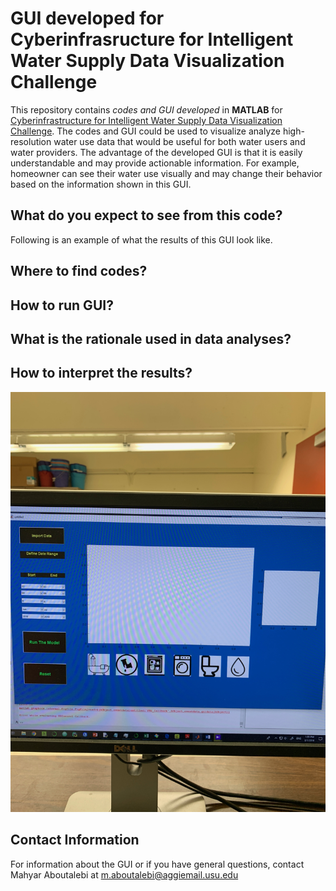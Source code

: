 # GUI developed for Cyberinfrasructure for Intelligent Water Supply Data Visualization Challenge

This repository contains *codes and GUI developed* in **MATLAB** for [Cyberinfrastructure for Intelligent Water Supply Data Visualization Challenge](https://github.com/UCHIC/CIWS-VisChallenge). The codes and GUI could be used to visualize analyze high-resolution water use data that would be useful for both water users and water providers. The advantage of the developed GUI is that it is easily understandable and may provide actionable information. For example, homeowner can see their water use visually and may change their behavior based on the information shown in this GUI. 

## What do you expect to see from this code?
Following is an example of what the results of this GUI look like.


## Where to find codes?


## How to run GUI?


## What is the rationale used in data analyses?


## How to interpret the results?



![alt text](Example.jpeg)

## Contact Information
For information about the GUI or if you have general questions, contact Mahyar Aboutalebi at m.aboutalebi@aggiemail.usu.edu
